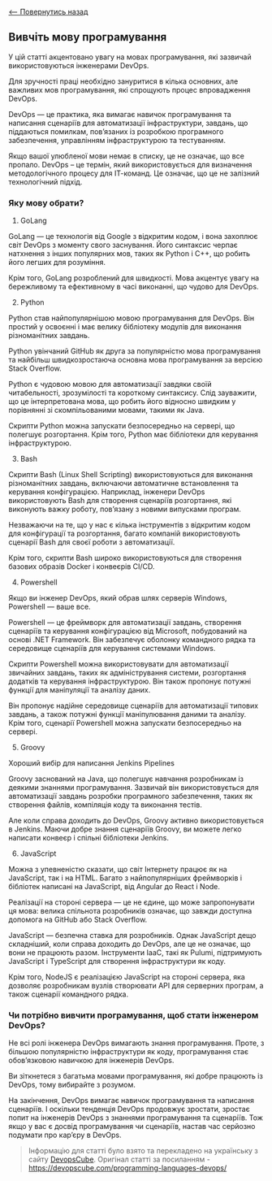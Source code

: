 [<-- Повернутись назад](index.md)

## Вивчіть мову програмування

У цій статті акцентовано увагу на мовах програмування, які зазвичай використовуються інженерами DevOps.

Для зручності праці необхідно зануритися в кілька основних, але важливих мов програмування, які спрощують процес впровадження DevOps. 

DevOps — це практика, яка вимагає навичок програмування та написання сценаріїв для автоматизації інфраструктури, завдань, що піддаються помилкам, пов’язаних із розробкою програмного забезпечення, управлінням інфраструктурою та тестуванням.

Якщо вашої улюбленої мови немає в списку, це не означає, що все пропало. DevOps – це термін, який використовується для визначення методологічного процесу для ІТ-команд. Це означає, що це не залізний технологічний підхід.

### Яку мову обрати?

1. GoLang

GoLang — це технологія від Google з відкритим кодом, і вона захоплює світ DevOps з моменту свого заснування. Його синтаксис черпає натхнення з інших популярних мов, таких як Python і C++, що робить його легших для розуміння.

Крім того, GoLang розроблений для швидкості. Мова акцентує увагу на бережливому та ефективному в часі виконанні, що чудово для DevOps.

2. Python

Python став найпопулярнішою мовою програмування для DevOps. Він простий у освоєнні і має велику бібліотеку модулів для виконання різноманітних завдань.

Python увінчаний GitHub як друга за популярністю мова програмування та найбільш швидкозростаюча основна мова програмування за версією Stack Overflow.

Python є чудовою мовою для автоматизації завдяки своїй читабельності, зрозумілості та короткому синтаксису. Слід зауважити, що це інтерпретована мова, що робить його відносно швидким у порівнянні зі скомпільованими мовами, такими як Java.

 Скрипти Python можна запускати безпосередньо на сервері, що полегшує розгортання. Крім того, Python має бібліотеки для керування інфраструктурою.

3. Bash

Скрипти Bash (Linux Shell Scripting) використовуються для виконання різноманітних завдань, включаючи автоматичне встановлення та керування конфігурацією. Наприклад, інженери DevOps використовують Bash для створення сценаріїв розгортання, які виконують важку роботу, пов’язану з новими випусками програм.

Незважаючи на те, що у нас є кілька інструментів з відкритим кодом для конфігурації та розгортання, багато компаній використовують сценарії Bash для своєї роботи з автоматизації.

Крім того, скрипти Bash широко використовуються для створення базових образів Docker і конвеєрів CI/CD.

4. Powershell

Якщо ви інженер DevOps, який обрав шлях серверів Windows, Powershell — ваше все.

Powershell — це фреймворк для автоматизації завдань, створення сценаріїв та керування конфігурацією від Microsoft, побудований на основі .NET Framework. Він забезпечує оболонку командного рядка та середовище сценаріїв для керування системами Windows.

Скрипти Powershell можна використовувати для автоматизації звичайних завдань, таких як адміністрування системи, розгортання додатків та керування інфраструктурою. Він також пропонує потужні функції для маніпуляції та аналізу даних.

Він пропонує надійне середовище сценаріїв для автоматизації типових завдань, а також потужні функції маніпулювання даними та аналізу. Крім того, сценарії Powershell можна запускати безпосередньо на сервері.

5. Groovy

Хороший вибір для написання Jenkins Pipelines

Groovy заснований на Java, що полегшує навчання розробникам із деякими знаннями програмування. Зазвичай він використовується для автоматизації завдань розробки програмного забезпечення, таких як створення файлів, компіляція коду та виконання тестів.

Але коли справа доходить до DevOps, Groovy активно використовується в Jenkins. Маючи добре знання сценаріїв Groovy, ви можете легко написати конвеєр і спільні бібліотеки Jenkins.

6. JavaScript

Можна з упевненістю сказати, що світ Інтернету працює як на JavaScript, так і на HTML. Багато з найпопулярніших фреймворків і бібліотек написані на JavaScript, від Angular до React і Node.

Реалізації на стороні сервера — це не єдине, що може запропонувати ця мова: велика спільнота розробників означає, що завжди доступна допомога на GitHub або Stack Overflow.

JavaScript — безпечна ставка для розробників. Однак JavaScript дещо складніший, коли справа доходить до DevOps, але це не означає, що вони не працюють разом. Інструменти IaaC, такі як Pulumi, підтримують JavaScript і TypeScript для створення інфраструктури як коду.

Крім того, NodeJS є реалізацією JavaScript на стороні сервера, яка дозволяє розробникам вузлів створювати API для серверних програм, а також сценарії командного рядка.


### Чи потрібно вивчити програмування, щоб стати інженером DevOps?

Не всі ролі інженера DevOps вимагають знання програмування. Проте, з більшою популярністю інфраструктури як коду, програмування стає обов’язковою навичкою для інженерів DevOps. 

Ви зіткнетеся з багатьма мовами програмування, які добре працюють із DevOps, тому вибирайте з розумом. 

На закінчення, DevOps вимагає навичок програмування та написання сценаріїв. І оскільки тенденція DevOps продовжує зростати, зростає попит на інженерів DevOps з знаннями програмування та сценаріїв. Тож якщо у вас є досвід програмування чи сценаріїв, настав час серйозно подумати про кар’єру в DevOps. 

> Інформацію для статті було взято та перекладено на українську з сайту [DevopsCube](https://devopscube.com/). Оригінал статті за посиланням - https://devopscube.com/programming-languages-devops/